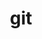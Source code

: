 ---
title: "git"
layout: cache
categories: [package, v0.18]
meta: {"versions": ["2.35.2"], "compilers": ["gcc@=7.5.0"], "oss": ["ubuntu18.04"], "platforms": ["linux"], "targets": ["x86_64"], "stacks": ["e4s"], "num_specs": 1, "num_specs_by_stack": {"e4s": 1}}
spec_details: [{"hash": "woxzz5poj7ixd5xkvzrltktalxgi67e5", "compiler": "gcc@=7.5.0", "versions": ["2.35.2"], "os": "ubuntu18.04", "platform": "linux", "target": "x86_64", "variants": ["+man", "+nls", "+perl", "+subtree", "~svn", "~tcltk"], "stacks": ["e4s"], "size": "-", "tarball": "https://binaries.spack.io/releases/v0.18/build_cache/linux-ubuntu18.04-x86_64/gcc-7.5.0/git-2.35.2/linux-ubuntu18.04-x86_64-gcc-7.5.0-git-2.35.2-woxzz5poj7ixd5xkvzrltktalxgi67e5.spack"}]
---
